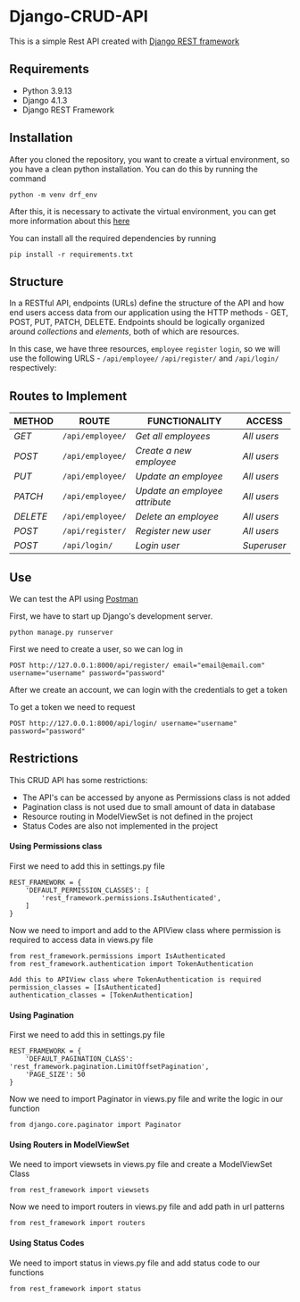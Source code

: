 # Django-CRUD-API
This is a simple Rest API created with [Django REST framework](http://www.django-rest-framework.org/)

## Requirements
- Python 3.9.13
- Django 4.1.3
- Django REST Framework

## Installation
After you cloned the repository, you want to create a virtual environment, so you have a clean python installation.
You can do this by running the command
```
python -m venv drf_env
```

After this, it is necessary to activate the virtual environment, you can get more information about this [here](https://docs.python.org/3/tutorial/venv.html)

You can install all the required dependencies by running
```
pip install -r requirements.txt
```

## Structure
In a RESTful API, endpoints (URLs) define the structure of the API and how end users access data from our application using the HTTP methods - GET, POST, PUT, PATCH, DELETE. Endpoints should be logically organized around _collections_ and _elements_, both of which are resources.

In this case, we have three resources, `employee` `register` `login`, so we will use the following URLS - `/api/employee/` `/api/register/` and `/api/login/` respectively:

## Routes to Implement
| METHOD | ROUTE | FUNCTIONALITY |ACCESS|
| ------- | ----- | ------------- | ------------- |
| *GET* | ```/api/employee/``` | _Get all employees_|_All users_|
| *POST* | ```/api/employee/``` | _Create a new employee_|_All users_|
| *PUT* | ```/api/employee/``` | _Update an employee_|_All users_|
| *PATCH* | ```/api/employee/``` | _Update an employee attribute_|_All users_|
| *DELETE* | ```/api/employee/``` | _Delete an employee_|_All users_|
| *POST* | ```/api/register/``` | _Register new user_| _All users_|
| *POST* | ```/api/login/``` | _Login user_|_Superuser_|

## Use
We can test the API using [Postman](https://www.postman.com/)

First, we have to start up Django's development server.
```
python manage.py runserver
```

First we need to create a user, so we can log in
```
POST http://127.0.0.1:8000/api/register/ email="email@email.com" username="username" password="password"
```

After we create an account, we can login with the credentials to get a token

To get a token we need to request
```
POST http://127.0.0.1:8000/api/login/ username="username" password="password"
```

## Restrictions
This CRUD API has some restrictions:
-   The API's can be accessed by anyone as Permissions class is not added
-   Pagination class is not used due to small amount of data in database
-   Resource routing in ModelViewSet is not defined in the project
-   Status Codes are also not implemented in the project

#### Using Permissions class

First we need to add this in settings.py file
```
REST_FRAMEWORK = {
    'DEFAULT_PERMISSION_CLASSES': [
        'rest_framework.permissions.IsAuthenticated',
    ]
}
```
Now we need to import and add to the APIView class where permission is required to access data in views.py file
```
from rest_framework.permissions import IsAuthenticated
from rest_framework.authentication import TokenAuthentication

Add this to APIView class where TokenAuthentication is required
permission_classes = [IsAuthenticated]
authentication_classes = [TokenAuthentication]

```

#### Using Pagination

First we need to add this in settings.py file
```
REST_FRAMEWORK = {
    'DEFAULT_PAGINATION_CLASS': 'rest_framework.pagination.LimitOffsetPagination',
    'PAGE_SIZE': 50
}
```
Now we need to import Paginator in views.py file and write the logic in our function
```
from django.core.paginator import Paginator
```

#### Using Routers in ModelViewSet

We need to import viewsets in views.py file and create a ModelViewSet Class
```
from rest_framework import viewsets
```
Now we need to import routers in views.py file and add path in url patterns
```
from rest_framework import routers
```

#### Using Status Codes

We need to import status in views.py file and add status code to our functions
```
from rest_framework import status
```



